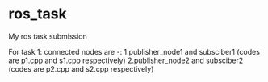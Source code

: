 # ros_task
My ros task submission

For task 1:
connected nodes are -:
1.publisher_node1 and subsciber1 (codes are p1.cpp and s1.cpp respectively)
2.publisher_node2 and subsciber2 (codes are p2.cpp and s2.cpp respectively)
